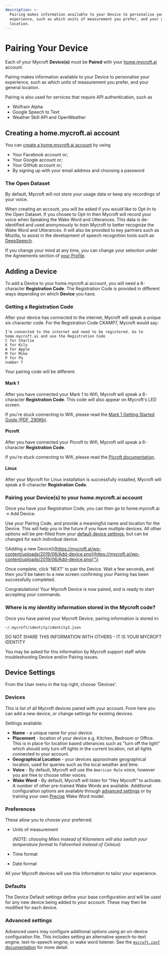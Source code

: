 ```yaml
---
description: >-
  Pairing makes information available to your Device to personalise your
  experience, such as which units of measurement you prefer, and your general
  location.
---
```


# Pairing Your Device

Each of your Mycroft **Device\(s\)** must be **Paired** with your [home.mycroft.ai](https://home.mycroft.ai) account.

Pairing makes information available to your Device to personalise your experience, such as which units of measurement you prefer, and your general location.

Pairing is also used for services that require API authentication, such as

* Wolfram Alpha
* Google Speech to Text
* Weather Skill API and OpenWeather

## Creating a home.mycroft.ai account

You can [create a home.mycroft.ai account](https://home.mycroft.ai/#/signup) by using

* Your Facebook account or;
* Your Google account or;
* Your GitHub account or;
* By signing up with your email address and choosing a password

### The Open Dataset

By default, Mycroft will not store your usage data or keep any recordings of your voice.

When creating an account, you will be asked if you would like to Opt-In to the Open Dataset. If you chosee to Opt-In then Mycroft will record your voice when Speaking the Wake Word and Utterances. This data is de-identified and used anonymously to _train_ Mycroft to better recognize the Wake Word and Utterances. It will also be provided to key partners such as Mozilla, to assist in the development of speech recognition tools such as [DeepSpeech](https://github.com/mozilla/DeepSpeech).

If you change your mind at any time, you can change your selection under the Agreements section of [your Profile](https://account.mycroft.ai/profile).

## Adding a Device

To add a Device to your home.mycroft.ai account, you will need a 6-character **Registration Code**. The Registration Code is provided in different ways depending on which **Device** you have.

### Getting a Registration Code

After your device has connected to the internet, Mycroft will speak a unique six character code. For the Registration Code CKAMP7, Mycroft would say:

```text
I'm connected to the internet and need to be registered. Go to home.mycroft.ai and use the Registration Code
C for Charlie
K for Kilo
A for Apple
M for Mike
P for Pa
number 7
```

Your pairing code will be different.

#### Mark 1

After you have connected your Mark 1 to Wifi, Mycroft will speak a 6-character **Registration Code**. This code will also appear on Mycroft's LED screen.

If you're stuck connecting to Wifi, please read the [Mark 1 Getting Started Guide \(PDF, 290Kb\)](https://mycroft.ai/wp-content/uploads/2017/06/Mark_1_User_Guide.pdf).

#### Picroft

After you have connected your Picroft to Wifi, Mycroft will speak a 6-character **Registration Code**.

If you're stuck connecting to Wifi, please read the [Picroft documentation](http://mycroft.ai/documentation/picroft/).

#### Linux

After your Mycroft for Linux installation is successfully installed, Mycroft will speak a 6-character **Registration Code**.

### Pairing your Device\(s\) to your home.mycroft.ai account

Once you have your Registration Code, you can then go to home.mycroft.ai -&gt; Add Device.

Use your Pairing Code, and provide a meaningful name and location for the Device. This will help you in the future if you have multiple devices. All other options will be pre-filled from your [default device settings](pairing-your-device.md#defaults), but can be changed for each individual device.

!\[Adding a new Device\]\([https://mycroft.ai/wp-content/uploads/2019/06/Add-device.png](https://mycroft.ai/wp-content/uploads/2019/06/Add-device.png)"\)

Once complete, click 'NEXT' to pair the Device. Wait a few seconds, and then you'll be taken to a new screen confirming your Pairing has been successfully completed.

Congratulations! Your Mycroft Device is now paired, and is ready to start accepting your commands.

### Where is my identity information stored in the Mycroft code?

Once you have paired your Mycroft Device, pairing information is stored in:

`~/.mycroft/identity/identity2.json`

DO NOT SHARE THIS INFORMATION WITH OTHERS - IT IS YOUR MYCROFT IDENTITY

You may be asked for this information by Mycroft support staff while troubleshooting Device and/or Pairing issues.

## Device Settings

From the User menu in the top right, choose 'Devices'.

### Devices

This is list of all Mycroft devices paired with your account. From here you can add a new device, or change settings for existing devices.

Settings available:

* **Name** - a unique name for your device.
* **Placement** - location of your device e.g. Kitchen, Bedroom or Office. This is in place for location based utterances such as "turn off the light" which should only turn off lights in the current location, not all lights connected to your account.
* **Geographical Location** - your devices approximate geographical location, used for queries such as the local weather and time.
* **Voice** - By default, Mycroft will use the `American Male` voice, however you are free to choose other voices.
* **Wake Word** - By default, Mycroft will listen for "Hey Mycroft" to activate. A number of other pre-trained Wake Words are available. Additional configuration options are available through [advanced settings](pairing-your-device.md#advanced-settings) or by training your own [Precise](https://mycroft.ai/documentation/precise) Wake Word model.

### Preferences

These allow you to choose your preferred:

* Units of measurement

  \(_NOTE: choosing Miles instead of Kilometers will also switch your temperature format to Fahrenheit instead of Celsius_\)

* Time format
* Date format

All your Mycroft devices will use this information to tailor your experience.

### Defaults

The Device Default settings define your base configuration and will be used for any new device being added to your account. These may then be modified for each device.

### Advanced settings

Advanced users may configure additional options using an on-device configuration file. This includes setting an alternative speech-to-text engine, text-to-speech engine, or wake word listener. See the [`mycroft.conf` documentation](https://mycroft.ai/documentation/mycroft-conf/) for more detail.

